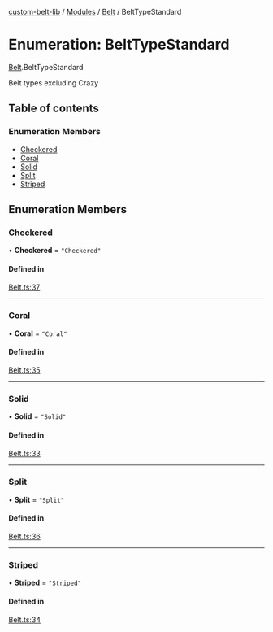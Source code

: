 [custom-belt-lib](../README.md) / [Modules](../modules.md) / [Belt](../modules/Belt.md) / BeltTypeStandard

# Enumeration: BeltTypeStandard

[Belt](../modules/Belt.md).BeltTypeStandard

Belt types excluding Crazy

## Table of contents

### Enumeration Members

- [Checkered](Belt.BeltTypeStandard.md#checkered)
- [Coral](Belt.BeltTypeStandard.md#coral)
- [Solid](Belt.BeltTypeStandard.md#solid)
- [Split](Belt.BeltTypeStandard.md#split)
- [Striped](Belt.BeltTypeStandard.md#striped)

## Enumeration Members

### Checkered

• **Checkered** = ``"Checkered"``

#### Defined in

[Belt.ts:37](https://github.com/jeffholst/custom-belt/blob/88558d4/packages/custom-belt-lib/src/Belt.ts#L37)

___

### Coral

• **Coral** = ``"Coral"``

#### Defined in

[Belt.ts:35](https://github.com/jeffholst/custom-belt/blob/88558d4/packages/custom-belt-lib/src/Belt.ts#L35)

___

### Solid

• **Solid** = ``"Solid"``

#### Defined in

[Belt.ts:33](https://github.com/jeffholst/custom-belt/blob/88558d4/packages/custom-belt-lib/src/Belt.ts#L33)

___

### Split

• **Split** = ``"Split"``

#### Defined in

[Belt.ts:36](https://github.com/jeffholst/custom-belt/blob/88558d4/packages/custom-belt-lib/src/Belt.ts#L36)

___

### Striped

• **Striped** = ``"Striped"``

#### Defined in

[Belt.ts:34](https://github.com/jeffholst/custom-belt/blob/88558d4/packages/custom-belt-lib/src/Belt.ts#L34)
